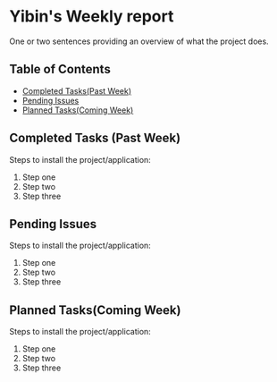 # Yibin's Weekly report

One or two sentences providing an overview of what the project does.

## Table of Contents

- [Completed Tasks(Past Week)](#completed-tasks-past-week)
- [Pending Issues](#pending-issues)
- [Planned Tasks(Coming Week)](#planned-tasks-coming-week)


## Completed Tasks (Past Week)

Steps to install the project/application:
1. Step one
2. Step two
3. Step three

## Pending Issues

Steps to install the project/application:
1. Step one
2. Step two
3. Step three

## Planned Tasks(Coming Week)

Steps to install the project/application:
1. Step one
2. Step two
3. Step three

